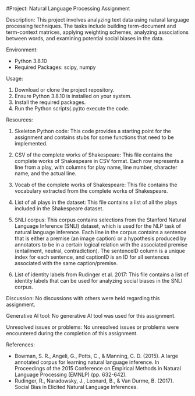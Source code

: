 #Project: Natural Language Processing Assignment

Description:
This project involves analyzing text data using natural language processing techniques. The tasks include building term-document and term-context matrices, applying weighting schemes, analyzing associations between words, and examining potential social biases in the data.

Environment:
- Python 3.8.10
- Required Packages: scipy, numpy

Usage:
1. Download or clone the project repository.
2. Ensure Python 3.8.10 is installed on your system.
3. Install the required packages.
4. Run the Python scripts(.py)to execute the code.

Resources:
1. Skeleton Python code: This code provides a starting point for the assignment and contains stubs for some functions that need to be implemented.

2. CSV of the complete works of Shakespeare: This file contains the complete works of Shakespeare in CSV format. Each row represents a line from a play, with columns for play name, line number, character name, and the actual line.

3. Vocab of the complete works of Shakespeare: This file contains the vocabulary extracted from the complete works of Shakespeare.

4. List of all plays in the dataset: This file contains a list of all the plays included in the Shakespeare dataset.

5. SNLI corpus: This corpus contains selections from the Stanford Natural Language Inference (SNLI) dataset, which is used for the NLP task of natural language inference. Each line in the corpus contains a sentence that is either a premise (an image caption) or a hypothesis produced by annotators to be in a certain logical relation with the associated premise (entailment, neutral, contradiction). The sentenceID column is a unique index for each sentence, and captionID is an ID for all sentences associated with the same caption/premise.

6. List of identity labels from Rudinger et al. 2017: This file contains a list of identity labels that can be used for analyzing social biases in the SNLI corpus.

Discussion:
No discussions with others were held regarding this assignment.

Generative AI tool:
No generative AI tool was used for this assignment.

Unresolved issues or problems:
No unresolved issues or problems were encountered during the completion of this assignment.

References:
- Bowman, S. R., Angeli, G., Potts, C., & Manning, C. D. (2015). A large annotated corpus for learning natural language inference. In Proceedings of the 2015 Conference on Empirical Methods in Natural Language Processing (EMNLP) (pp. 632-642).
- Rudinger, R., Naradowsky, J., Leonard, B., & Van Durme, B. (2017). Social Bias in Elicited Natural Language Inferences.
